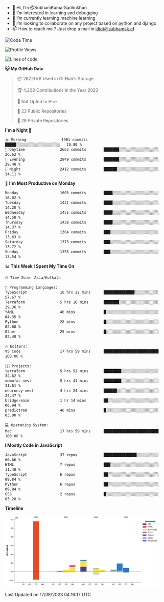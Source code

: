 - 👋 Hi, I’m @SubhamKumarSadhukhan
- 👀 I’m interested in learning and debugging
- 🌱 I’m currently learning machine learning
- 💞️ I’m looking to collaborate on any project based on python and django
- 📫 How to reach me ?
      Just drop a mail in idiot@subhamsk.cf

<!---
SubhamKumarSadhukhan/SubhamKumarSadhukhan is a ✨ special ✨ repository because its `README.md` (this file) appears on your GitHub profile.
You can click the Preview link to take a look at your changes.
--->


<!--START_SECTION:waka-->
![Code Time](http://img.shields.io/badge/Code%20Time-1%2C450%20hrs%2033%20mins-blue)

![Profile Views](http://img.shields.io/badge/Profile%20Views-10-blue)

![Lines of code](https://img.shields.io/badge/From%20Hello%20World%20I%27ve%20Written-2.0%20million%20lines%20of%20code-blue)

**🐱 My GitHub Data** 

> 📦 262.9 kB Used in GitHub's Storage 
 > 
> 🏆 4,202 Contributions in the Year 2023
 > 
> 🚫 Not Opted to Hire
 > 
> 📜 23 Public Repositories 
 > 
> 🔑 29 Private Repositories 
 > 
**I'm a Night 🦉** 

```text
🌞 Morning                1981 commits        █████░░░░░░░░░░░░░░░░░░░░   19.80 % 
🌆 Daytime                2663 commits        ███████░░░░░░░░░░░░░░░░░░   26.62 % 
🌃 Evening                2949 commits        ███████░░░░░░░░░░░░░░░░░░   29.48 % 
🌙 Night                  2412 commits        ██████░░░░░░░░░░░░░░░░░░░   24.11 % 
```
📅 **I'm Most Productive on Monday** 

```text
Monday                   1603 commits        ████░░░░░░░░░░░░░░░░░░░░░   16.02 % 
Tuesday                  1421 commits        ████░░░░░░░░░░░░░░░░░░░░░   14.20 % 
Wednesday                1451 commits        ████░░░░░░░░░░░░░░░░░░░░░   14.50 % 
Thursday                 1438 commits        ████░░░░░░░░░░░░░░░░░░░░░   14.37 % 
Friday                   1364 commits        ███░░░░░░░░░░░░░░░░░░░░░░   13.63 % 
Saturday                 1373 commits        ███░░░░░░░░░░░░░░░░░░░░░░   13.72 % 
Sunday                   1355 commits        ███░░░░░░░░░░░░░░░░░░░░░░   13.54 % 
```


📊 **This Week I Spent My Time On** 

```text
🕑︎ Time Zone: Asia/Kolkata

💬 Programming Languages: 
TypeScript               10 hrs 22 mins      ██████████████░░░░░░░░░░░   57.67 % 
Terraform                5 hrs 16 mins       ███████░░░░░░░░░░░░░░░░░░   29.36 % 
YAML                     46 mins             █░░░░░░░░░░░░░░░░░░░░░░░░   04.35 % 
Python                   28 mins             █░░░░░░░░░░░░░░░░░░░░░░░░   02.68 % 
Other                    25 mins             █░░░░░░░░░░░░░░░░░░░░░░░░   02.40 % 

🔥 Editors: 
VS Code                  17 hrs 59 mins      █████████████████████████   100.00 % 

🐱‍💻 Projects: 
terraform                5 hrs 52 mins       ████████░░░░░░░░░░░░░░░░░   32.62 % 
memofac-nest             5 hrs 41 mins       ████████░░░░░░░░░░░░░░░░░   31.61 % 
neuroncy-nest            4 hrs 24 mins       ██████░░░░░░░░░░░░░░░░░░░   24.47 % 
bridge-main              1 hr 14 mins        ██░░░░░░░░░░░░░░░░░░░░░░░   06.94 % 
predictram               40 mins             █░░░░░░░░░░░░░░░░░░░░░░░░   03.80 % 

💻 Operating System: 
Mac                      17 hrs 59 mins      █████████████████████████   100.00 % 
```

**I Mostly Code in JavaScript** 

```text
JavaScript               37 repos            ███████████████░░░░░░░░░░   60.66 % 
HTML                     7 repos             ███░░░░░░░░░░░░░░░░░░░░░░   11.48 % 
TypeScript               6 repos             ██░░░░░░░░░░░░░░░░░░░░░░░   09.84 % 
Python                   6 repos             ██░░░░░░░░░░░░░░░░░░░░░░░   09.84 % 
CSS                      2 repos             █░░░░░░░░░░░░░░░░░░░░░░░░   03.28 % 
```



**Timeline**

![Lines of Code chart](https://raw.githubusercontent.com/SubhamKumarSadhukhan/SubhamKumarSadhukhan/main/assets/bar_graph.png)


 Last Updated on 17/08/2023 04:16:17 UTC
<!--END_SECTION:waka-->
